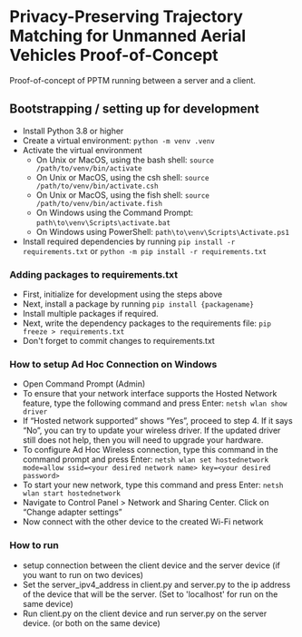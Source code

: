 # Privacy-Preserving Trajectory Matching for Unmanned Aerial Vehicles Proof-of-Concept
Proof-of-concept of PPTM running between a server and a client.

## Bootstrapping / setting up for development
- Install Python 3.8 or higher
- Create a virtual environment: `python -m venv .venv`
- Activate the virtual environment 
  - On Unix or MacOS, using the bash shell: `source /path/to/venv/bin/activate`
  - On Unix or MacOS, using the csh shell: `source /path/to/venv/bin/activate.csh`
  - On Unix or MacOS, using the fish shell: `source /path/to/venv/bin/activate.fish`
  - On Windows using the Command Prompt: `path\to\venv\Scripts\activate.bat`
  - On Windows using PowerShell: `path\to\venv\Scripts\Activate.ps1`
- Install required dependencies by running `pip install -r requirements.txt` or `python -m pip install -r requirements.txt`

### Adding packages to requirements.txt
- First, initialize for development using the steps above
- Next, install a package by running `pip install {packagename}`
- Install multiple packages if required.
- Next, write the dependency packages to the requirements file: `pip freeze > requirements.txt`
- Don't forget to commit changes to requirements.txt

### How to setup Ad Hoc Connection on Windows
- Open Command Prompt (Admin)
- To ensure that your network interface supports the Hosted Network feature, type the following command and press Enter: `netsh wlan show driver`
- If “Hosted network supported” shows “Yes”, proceed to step 4. If it says “No”, you can try to update your wireless driver. If the updated driver still does not help, then you will need to upgrade your hardware.
- To configure Ad Hoc Wireless connection, type this command in the command prompt and press Enter: `netsh wlan set hostednetwork mode=allow ssid=<your desired network name> key=<your desired password>`
- To start your new network, type this command and press Enter: `netsh wlan start hostednetwork`
- Navigate to Control Panel > Network and Sharing Center. Click on “Change adapter settings”
- Now connect with the other device to the created Wi-Fi network

### How to run
- setup connection between the client device and the server device (if you want to run on two devices)
- Set the server_ipv4_address in client.py and server.py to the ip address of the device that will be the server. (Set to 'localhost' for run on the same device)
- Run client.py on the client device and run server.py on the server device. (or both on the same device)